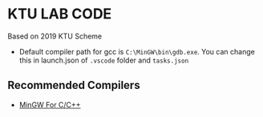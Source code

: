 # KTU LAB CODE

Based on 2019 KTU Scheme

- Default compiler path for gcc is `C:\MinGW\bin\gdb.exe`. You can change this in launch.json of `.vscode` folder and `tasks.json`

## Recommended Compilers

- [MinGW For C/C++](https://sourceforge.net/projects/mingw/)
